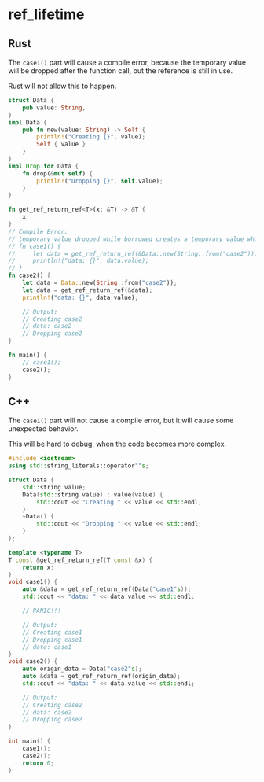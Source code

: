 # ref_lifetime

## Rust

The `case1()` part will cause a compile error, because the temporary value will be dropped after the function call, but the reference is still in use.

Rust will not allow this to happen.

```rust
struct Data {
    pub value: String,
}
impl Data {
    pub fn new(value: String) -> Self {
        println!("Creating {}", value);
        Self { value }
    }
}
impl Drop for Data {
    fn drop(&mut self) {
        println!("Dropping {}", self.value);
    }
}

fn get_ref_return_ref<T>(x: &T) -> &T {
    x
}
// Compile Error:
// temporary value dropped while borrowed creates a temporary value which is freed while still in use
// fn case1() {
//     let data = get_ref_return_ref(&Data::new(String::from("case2")));
//     println!("data: {}", data.value);
// }
fn case2() {
    let data = Data::new(String::from("case2"));
    let data = get_ref_return_ref(&data);
    println!("data: {}", data.value);

    // Output:
    // Creating case2
    // data: case2
    // Dropping case2
}

fn main() {
    // case1();
    case2();
}
```

## C++

The `case1()` part will not cause a compile error, but it will cause some unexpected behavior.

This will be hard to debug, when the code becomes more complex.

```cpp
#include <iostream>
using std::string_literals::operator""s;

struct Data {
    std::string value;
    Data(std::string value) : value(value) {
        std::cout << "Creating " << value << std::endl;
    }
    ~Data() {
        std::cout << "Dropping " << value << std::endl;
    }
};

template <typename T>
T const &get_ref_return_ref(T const &x) {
    return x;
}
void case1() {
    auto &data = get_ref_return_ref(Data("case1"s));
    std::cout << "data: " << data.value << std::endl;

    // PANIC!!!

    // Output:
    // Creating case1
    // Dropping case1
    // data: case1
}
void case2() {
    auto origin_data = Data("case2"s);
    auto &data = get_ref_return_ref(origin_data);
    std::cout << "data: " << data.value << std::endl;

    // Output:
    // Creating case2
    // data: case2
    // Dropping case2
}

int main() {
    case1();
    case2();
    return 0;
}
```
